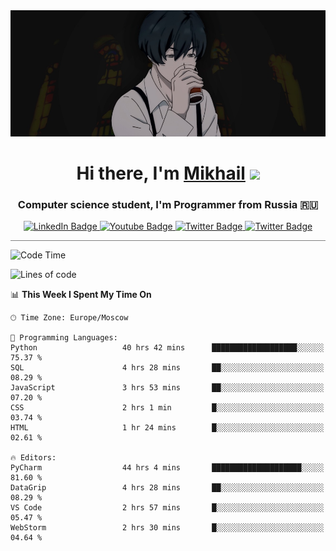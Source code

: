 <div>
  <div align="center">
    <img src="img/banner.jpg"/>
    <h1 align="center">Hi there, I'm <a href="https://github.com/Angeloffy" target="_blank">Mikhail</a> 
    <img src="https://github.com/blackcater/blackcater/raw/main/images/Hi.gif" height="32"/></h1>
  </div>

  <h3 align="center">Computer science student, I'm Programmer from Russia 🇷🇺</h3>
  <div id="badges" align="center">
    <a href="https://t.me/angeloffy">
      <img src="https://img.shields.io/badge/Telegram-2CA5E0?style=for-the-badge&logo=telegram&logoColor=white" alt="LinkedIn Badge"/>
    </a>
    <a href="https://www.youtube.com/channel/UCEL3-LeG0U1_2Ji9XXcPhkQ">
      <img src="https://img.shields.io/badge/YouTube-red?style=for-the-badge&logo=youtube&logoColor=white" alt="Youtube Badge"/>
    </a>
    <a href="mailto:angeloffy.work@gmail.com">
      <img src="https://img.shields.io/badge/Gmail-D14836?style=for-the-badge&logo=gmail&logoColor=white" alt="Twitter Badge"/>
    </a>
    <a href="https://discordapp.com/users/949624873649582121">
      <img src="https://img.shields.io/badge/Discord-7289DA?style=for-the-badge&logo=discord&logoColor=white" alt="Twitter Badge"/>
    </a>
</div>
 
 <hr style="height:1px; color:black; background-color:gray"> 
  
<!--START_SECTION:waka-->
![Code Time](http://img.shields.io/badge/Code%20Time-480%20hrs%2048%20mins-blue)

![Lines of code](https://img.shields.io/badge/From%20Hello%20World%20I%27ve%20Written-98.4%20thousand%20lines%20of%20code-blue)

📊 **This Week I Spent My Time On** 

```text
🕑︎ Time Zone: Europe/Moscow

💬 Programming Languages: 
Python                   40 hrs 42 mins      ███████████████████░░░░░░   75.37 % 
SQL                      4 hrs 28 mins       ██░░░░░░░░░░░░░░░░░░░░░░░   08.29 % 
JavaScript               3 hrs 53 mins       ██░░░░░░░░░░░░░░░░░░░░░░░   07.20 % 
CSS                      2 hrs 1 min         █░░░░░░░░░░░░░░░░░░░░░░░░   03.74 % 
HTML                     1 hr 24 mins        █░░░░░░░░░░░░░░░░░░░░░░░░   02.61 % 

🔥 Editors: 
PyCharm                  44 hrs 4 mins       ████████████████████░░░░░   81.60 % 
DataGrip                 4 hrs 28 mins       ██░░░░░░░░░░░░░░░░░░░░░░░   08.29 % 
VS Code                  2 hrs 57 mins       █░░░░░░░░░░░░░░░░░░░░░░░░   05.47 % 
WebStorm                 2 hrs 30 mins       █░░░░░░░░░░░░░░░░░░░░░░░░   04.64 % 
```


<!--END_SECTION:waka-->
